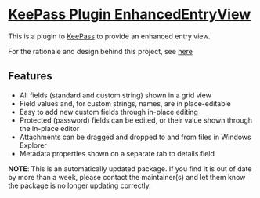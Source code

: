 # [KeePass Plugin EnhancedEntryView](https://chocolatey.org/packages/keepass-plugin-enhancedentryview)

This is a plugin to [KeePass](http://www.KeePass.info) to provide an enhanced entry view.

For the rationale and design behind this project, see [here](https://sourceforge.net/p/keepass/discussion/329220/thread/03a3901b/)

## Features

* All fields (standard and custom string) shown in a grid view
* Field values and, for custom strings, names, are in place-editable
* Easy to add new custom fields through in-place editing
* Protected (password) fields can be edited, or their value shown through the in-place editor
* Attachments can be dragged and dropped to and from files in Windows Explorer
* Metadata properties shown on a separate tab to details field

**NOTE**: This is an automatically updated package. If you find it is out of date by more than a week, please contact the maintainer(s) and let them know the package is no longer updating correctly.